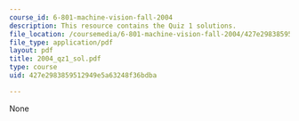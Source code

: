 ```yaml
---
course_id: 6-801-machine-vision-fall-2004
description: This resource contains the Quiz 1 solutions.
file_location: /coursemedia/6-801-machine-vision-fall-2004/427e2983859512949e5a63248f36bdba_2004_qz1_sol.pdf
file_type: application/pdf
layout: pdf
title: 2004_qz1_sol.pdf
type: course
uid: 427e2983859512949e5a63248f36bdba

---
```

None